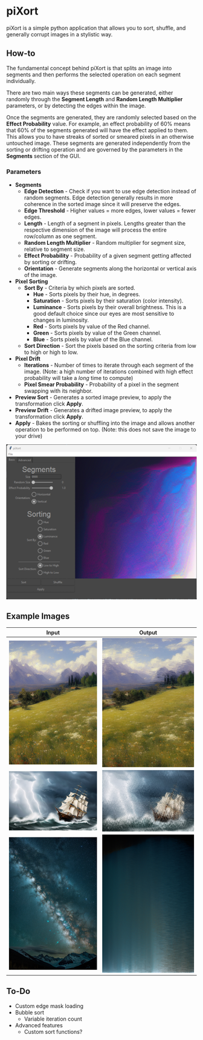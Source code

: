 # piXort
piXort is a simple python application that allows you to sort, shuffle, and generally corrupt images in a stylistic way.

## How-to
The fundamental concept behind piXort is that splits an image into segments and then performs the selected operation on each segment individually.

There are two main ways these segments can be generated, either randomly through the **Segment Length** and **Random Length Multiplier** parameters, or by detecting the edges within the image.

Once the segments are generated, they are randomly selected based on the **Effect Probability** value. For example, an effect probability of 60% means that 60% of the segments generated will have the effect applied to them. This allows you to have streaks of sorted or smeared pixels in an otherwise untouched image. These segments are generated independently from the sorting or drifting operation and are governed by the parameters in the **Segments** section of the GUI.

### Parameters
- **Segments**
  - **Edge Detection** - Check if you want to use edge detection instead of random segments. Edge detection generally results in more coherence in the sorted image since it will preserve the edges.
  - **Edge Threshold** - Higher values = more edges, lower values = fewer edges.
  - **Length** - Length of a segment in pixels. Lengths greater than the respective dimension of the image will process the entire row/column as one segment.
  - **Random Length Multiplier** - Random multiplier for segment size, relative to segment size.
  - **Effect Probability** - Probability of a given segment getting affected by sorting or drifting.
  - **Orientation** - Generate segments along the horizontal or vertical axis of the image.
- **Pixel Sorting**
  - **Sort By** - Criteria by which pixels are sorted.
    - **Hue** - Sorts pixels by their hue, in degrees.
    - **Saturation** - Sorts pixels by their saturation (color intensity).
    - **Luminance** - Sorts pixels by their overall brightness. This is a good default choice since our eyes are most sensitive to changes in luminosity.
    - **Red** - Sorts pixels by value of the Red channel.
    - **Green** - Sorts pixels by value of the Green channel.
    - **Blue** - Sorts pixels by value of the Blue channel.
  - **Sort Direction** - Sort the pixels based on the sorting criteria from low to high or high to low.
- **Pixel Drift**
  - **Iterations** - Number of times to iterate through each segment of the image. (Note: a high number of iterations combined with high effect probability will take a *long* time to compute)
  - **Pixel Smear Probability** - Probability of a pixel in the segment swapping with its neighbor. 
- **Preview Sort** - Generates a sorted image preview, to apply the transformation click **Apply**.
- **Preview Drift** - Generates a drifted image preview, to apply the transformation click **Apply**.
- **Apply** - Bakes the sorting or shuffling into the image and allows another operation to be performed on top. (Note: this does not save the image to your drive)

![](/examples/gui.png)

## Example Images
Input                    |  Output
:-----------------------:|:-------------------------:
![](/examples/image1.png)  |  ![](/examples/image1-sorted.png)
![](/examples/image2.png)  |  ![](/examples/image2-sorted.png)
![](/examples/image3.png)  |  ![](/examples/image3-sorted.png)

## To-Do
- Custom edge mask loading
- Bubble sort
  - Variable iteration count
- Advanced features
  - Custom sort functions?